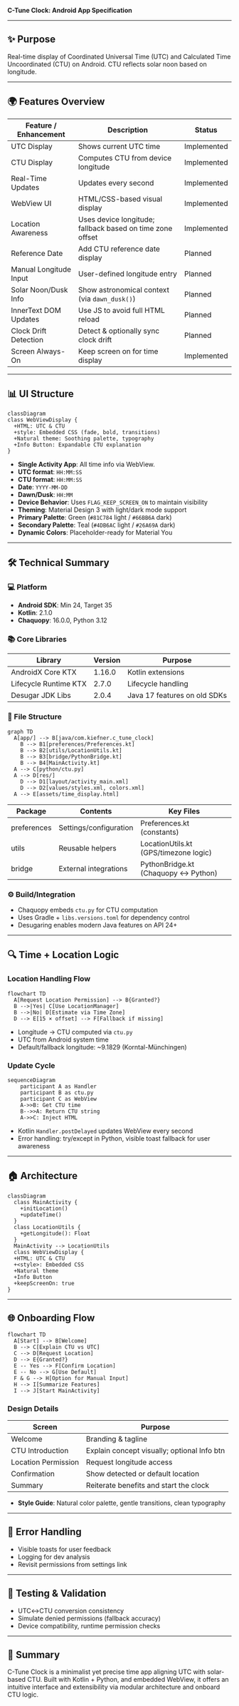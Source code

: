 **C-Tune Clock: Android App Specification**

---

## ✨ Purpose
Real-time display of Coordinated Universal Time (UTC) and Calculated Time Uncoordinated (CTU) on Android. CTU reflects solar noon based on longitude.

---

## 🌍 Features Overview
| Feature / Enhancement       | Description                                                      | Status       |
|----------------------------|-------------------------------------------------------------------|--------------|
| UTC Display                | Shows current UTC time                                            | Implemented  |
| CTU Display                | Computes CTU from device longitude                                | Implemented  |
| Real-Time Updates          | Updates every second                                              | Implemented  |
| WebView UI                 | HTML/CSS-based visual display                                     | Implemented  |
| Location Awareness         | Uses device longitude; fallback based on time zone offset         | Implemented  |
| Reference Date             | Add CTU reference date display                                    | Planned      |
| Manual Longitude Input     | User-defined longitude entry                                      | Planned      |
| Solar Noon/Dusk Info       | Show astronomical context (via `dawn_dusk()`)                     | Planned      |
| InnerText DOM Updates      | Use JS to avoid full HTML reload                                  | Planned      |
| Clock Drift Detection      | Detect & optionally sync clock drift                              | Planned      |
|Screen Always-On| Keep screen on for time display| Implemented|
---

## 📊 UI Structure
```mermaid
classDiagram
class WebViewDisplay {
  +HTML: UTC & CTU
  +style: Embedded CSS (fade, bold, transitions)
  +Natural theme: Soothing palette, typography
  +Info Button: Expandable CTU explanation
}
```
- **Single Activity App**: All time info via WebView.
- **UTC format**: `HH:MM:SS`
- **CTU format**: `HH:MM:SS`
- **Date**: `YYYY-MM-DD`
- **Dawn/Dusk**: `HH:MM`
- **Device Behavior**: Uses `FLAG_KEEP_SCREEN_ON` to maintain visibility
- **Theming**: Material Design 3 with light/dark mode support
- **Primary Palette**: Green (`#81C784` light / `#66BB6A` dark)
- **Secondary Palette**: Teal (`#4DB6AC` light / `#26A69A` dark)
- **Dynamic Colors**: Placeholder-ready for Material You

---

## 🛠 Technical Summary

### 💻 Platform
- **Android SDK**: Min 24, Target 35
- **Kotlin**: 2.1.0
- **Chaquopy**: 16.0.0, Python 3.12

### 📚 Core Libraries
| Library | Version | Purpose |
|---|---|---|
| AndroidX Core KTX | 1.16.0 | Kotlin extensions |
| Lifecycle Runtime KTX | 2.7.0 | Lifecycle handling |
| Desugar JDK Libs | 2.0.4 | Java 17 features on old SDKs |

### 📁 File Structure
```mermaid
graph TD
  A[app/] --> B[java/com.kiefner.c_tune_clock]
    B --> B1[preferences/Preferences.kt]
    B --> B2[utils/LocationUtils.kt]
    B --> B3[bridge/PythonBridge.kt]
    B --> B4[MainActivity.kt]
  A --> C[python/ctu.py]
  A --> D[res/]
    D --> D1[layout/activity_main.xml]
    D --> D2[values/styles.xml, colors.xml]
  A --> E[assets/time_display.html]
```

Package	|Contents|	Key Files
|---|---|---|
|preferences|	Settings/configuration|	Preferences.kt (constants)
|utils|	Reusable helpers|	LocationUtils.kt (GPS/timezone logic)
|bridge|	External integrations|	PythonBridge.kt (Chaquopy ↔ Python)


### ⚙️ Build/Integration
- Chaquopy embeds `ctu.py` for CTU computation
- Uses Gradle + `libs.versions.toml` for dependency control
- Desugaring enables modern Java features on API 24+

---

## 🔍 Time + Location Logic

### Location Handling Flow
```mermaid
flowchart TD
  A[Request Location Permission] --> B{Granted?}
  B -->|Yes| C[Use LocationManager]
  B -->|No| D[Estimate via Time Zone]
  D --> E[15 × offset] --> F[Fallback if missing]
```
- Longitude → CTU computed via `ctu.py`
- UTC from Android system time
- Default/fallback longitude: ~9.1829 (Korntal-Münchingen)

### Update Cycle
```mermaid
sequenceDiagram
    participant A as Handler
    participant B as ctu.py
    participant C as WebView
    A->>B: Get CTU time
    B-->>A: Return CTU string
    A->>C: Inject HTML
```
- Kotlin `Handler.postDelayed` updates WebView every second
- Error handling: try/except in Python, visible toast fallback for user awareness

---

## 🏠 Architecture
```mermaid
classDiagram
  class MainActivity {
    +initLocation()
    +updateTime()
  }
  class LocationUtils {
    +getLongitude(): Float
  }
  MainActivity --> LocationUtils
  class WebViewDisplay {
  +HTML: UTC & CTU
  +<style>: Embedded CSS
  +Natural theme
  +Info Button
  +keepScreenOn: true
}
```

---

## 🌐 Onboarding Flow
```mermaid
flowchart TD
  A[Start] --> B[Welcome]
  B --> C[Explain CTU vs UTC]
  C --> D[Request Location]
  D --> E{Granted?}
  E -- Yes --> F[Confirm Location]
  E -- No --> G[Use Default]
  F & G --> H[Option for Manual Input]
  H --> I[Summarize Features]
  I --> J[Start MainActivity]
```

### Design Details
| Screen              | Purpose                                   |
|---------------------|--------------------------------------------|
| Welcome             | Branding & tagline                        |
| CTU Introduction    | Explain concept visually; optional Info btn |
| Location Permission | Request longitude access                  |
| Confirmation        | Show detected or default location         |
| Summary             | Reiterate benefits and start the clock    |

- **Style Guide**: Natural color palette, gentle transitions, clean typography

---

## 🚫 Error Handling
- Visible toasts for user feedback
- Logging for dev analysis
- Revisit permissions from settings link

---

## 📝 Testing & Validation
- UTC↔CTU conversion consistency
- Simulate denied permissions (fallback accuracy)
- Device compatibility, runtime permission checks

---

## 🔄 Summary
C-Tune Clock is a minimalist yet precise time app aligning UTC with solar-based CTU. Built with Kotlin + Python, and embedded WebView, it offers an intuitive interface and extensibility via modular architecture and onboard CTU logic.
